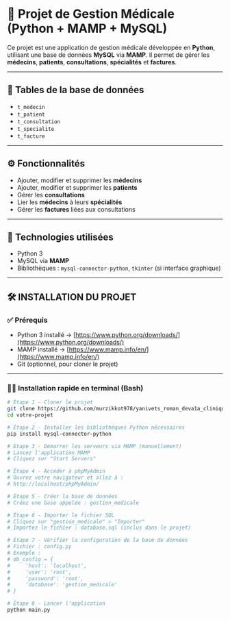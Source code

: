 # 🏥 Projet de Gestion Médicale (Python + MAMP + MySQL)

Ce projet est une application de gestion médicale développée en **Python**, utilisant une base de données **MySQL** via **MAMP**. Il permet de gérer les **médecins**, **patients**, **consultations**, **spécialités** et **factures**.

---

## 📁 Tables de la base de données

- `t_medecin`
- `t_patient`
- `t_consultation`
- `t_specialite`
- `t_facture`

---

## ⚙️ Fonctionnalités

- Ajouter, modifier et supprimer les **médecins**
- Ajouter, modifier et supprimer les **patients**
- Gérer les **consultations**
- Lier les **médecins** à leurs **spécialités**
- Gérer les **factures** liées aux consultations

---

## 🧰 Technologies utilisées

- Python 3
- MySQL via **MAMP**
- Bibliothèques : `mysql-connector-python`, `tkinter` (si interface graphique)

---

## 🛠️ INSTALLATION DU PROJET

### ✅ Prérequis

- Python 3 installé → [https://www.python.org/downloads/](https://www.python.org/downloads/)
- MAMP installé → [https://www.mamp.info/en/](https://www.mamp.info/en/)
- Git (optionnel, pour cloner le projet)

---

### 🧑‍💻 Installation rapide en terminal (Bash)

```bash
# Étape 1 - Cloner le projet
git clone https://github.com/murzikkot978/yanivets_roman_deva1a_cliniqueprive_164_2025.git
cd votre-projet

# Étape 2 - Installer les bibliothèques Python nécessaires
pip install mysql-connector-python

# Étape 3 - Démarrer les serveurs via MAMP (manuellement)
# Lancez l'application MAMP
# Cliquez sur "Start Servers"

# Étape 4 - Accéder à phpMyAdmin
# Ouvrez votre navigateur et allez à :
# http://localhost/phpMyAdmin/

# Étape 5 - Créer la base de données
# Créez une base appelée : gestion_medicale

# Étape 6 - Importer le fichier SQL
# Cliquez sur "gestion_medicale" > "Importer"
# Importez le fichier : database.sql (inclus dans le projet)

# Étape 7 - Vérifier la configuration de la base de données
# Fichier : config.py
# Exemple :
# db_config = {
#     'host': 'localhost',
#     'user': 'root',
#     'password': 'root',
#     'database': 'gestion_medicale'
# }

# Étape 8 - Lancer l'application
python main.py

